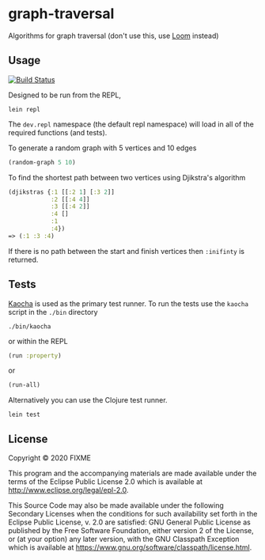# graph-traversal

Algorithms for graph traversal (don't use this, use [Loom](https://github.com/aysylu/loom) instead)

## Usage

[![Build Status](https://travis-ci.com/HughPowell/graph-traversal.svg?branch=main)](https://travis-ci.com/HughPowell/graph-traversal)

Designed to be run from the REPL,

```shell
lein repl
```

The `dev.repl` namespace (the default repl namespace) will load in all of the
required functions (and tests).

To generate a random graph with 5 vertices and 10 edges

```clojure
(random-graph 5 10)
```

To find the shortest path between two vertices using Djikstra's algorithm

```clojure
(djikstras {:1 [[:2 1] [:3 2]]
            :2 [[:4 4]]
            :3 [[:4 2]]
            :4 []
            :1
            :4})
=> (:1 :3 :4)
```
If there is no path between the start and finish vertices then `:inifinty` is returned.

## Tests

[Kaocha](https://github.com/lambdaisland/kaocha) is used as the primary test runner. To
run the tests use the `kaocha` script in the `./bin` directory

```shell
./bin/kaocha
```

or within the REPL

```clojure
(run :property)
```
or
```clojure
(run-all)
```

Alternatively you can use the Clojure test runner.

```shell
lein test
```

## License

Copyright © 2020 FIXME

This program and the accompanying materials are made available under the
terms of the Eclipse Public License 2.0 which is available at
http://www.eclipse.org/legal/epl-2.0.

This Source Code may also be made available under the following Secondary
Licenses when the conditions for such availability set forth in the Eclipse
Public License, v. 2.0 are satisfied: GNU General Public License as published by
the Free Software Foundation, either version 2 of the License, or (at your
option) any later version, with the GNU Classpath Exception which is available
at https://www.gnu.org/software/classpath/license.html.
